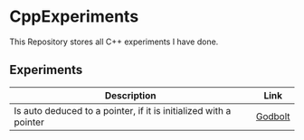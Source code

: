 # CppExperiments
This Repository stores all C++ experiments I have done. 

## Experiments

| Description  | Link |
| ------------- | ------------- |
| Is auto deduced to a pointer, if it is initialized with a pointer  | [Godbolt](https://godbolt.org/z/EPGP9x4qq)  |

